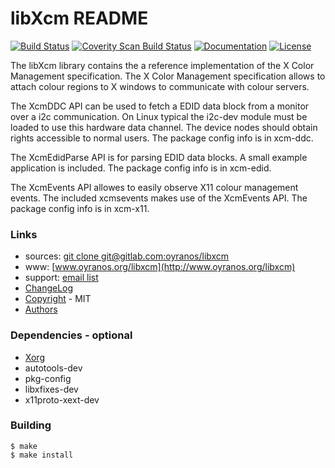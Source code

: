 # libXcm README
[![Build Status](https://travis-ci.org/oyranos-cms/libxcm.svg?branch=master)](https://travis-ci.org/oyranos-cms/libxcm)
[![Coverity Scan Build Status](https://scan.coverity.com/projects/4303/badge.svg)](https://scan.coverity.com/projects/4303)
[![Documentation](https://codedocs.xyz/oyranos-cms/libxcm.svg)](https://codedocs.xyz/oyranos-cms/libxcm/)
[![License](https://img.shields.io/github/license/mashape/apistatus.svg)](http://www.opensource.org/licenses/mit-license.php)

The libXcm library contains the a reference implementation of the 
X Color Management specification. The X Color Management specification 
allows to attach colour regions to X windows to communicate with colour
servers.

The XcmDDC API can be used to fetch a EDID data block from a monitor over
a i2c communication. On Linux typical the i2c-dev module
must be loaded to use this hardware data channel. The device nodes
should obtain rights accessible to normal users. The package config info is
in xcm-ddc.

The XcmEdidParse API is for parsing EDID data blocks. A small example 
application is included. The package config info is in xcm-edid.

The XcmEvents API allowes to easily observe X11 colour management events.
The included xcmsevents makes use of the XcmEvents API. The package config
info is in xcm-x11.


### Links
* sources: [git clone git@gitlab.com:oyranos/libxcm](https://gitlab.com/oyranos/libxcm)
* www: [www.oyranos.org/libxcm](http://www.oyranos.org/libxcm)
* support: [email list](http://lists.freedesktop.org/mailman/listinfo/openicc)
* [ChangeLog](docs/ChangeLog.md)
* [Copyright](docs/COPYING.md) - MIT
* [Authors](docs/AUTHORS.md)


### Dependencies - optional
* [Xorg](http://www.x.org)
* autotools-dev
* pkg-config
* libxfixes-dev
* x11proto-xext-dev


### Building
    $ make
    $ make install


